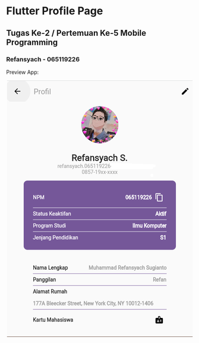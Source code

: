 # Flutter Profile Page 

## Tugas Ke-2 / Pertemuan Ke-5 Mobile Programming

### Refansyach - 065119226

Preview App:
<div align=center>
  <img src="https://raw.githubusercontent.com/AuroraLeafa/MobileProgramming/main/PertemuanKe-5/assets/119226_Refansyach_T2_MobPro.png?raw=true" alt="Preview">
  <br><br>
</div>
